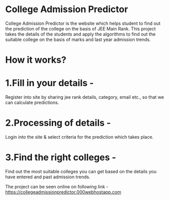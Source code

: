 #  College Admission Predictor


College Admission Predictor is the website which helps student to find out the prediction of the college on the basis of JEE Main Rank. 
This project takes the details of the students and apply the algorithms to find out the suitable college on the basis of marks and last year admission trends.


# How it works?
# 1.Fill in your details - 
Register into site by sharing jee rank details, category, email etc., so that we can calculate predictions.


# 2.Processing of details - 
Login into the site & select criteria for the prediction which takes place.


# 3.Find the right colleges - 
Find out the most suitable colleges you can get based on the details you have entered and past admission trends.


The project can be seen online on following link - 
https://collegeadmissionpredictor.000webhostapp.com
